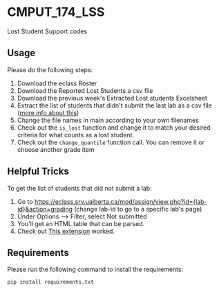 # CMPUT_174_LSS
Lost Student Support codes

## Usage

Please do the following steps:

1. Download the eclass Roster
2. Download the Reported Lost Students a csv file
3. Download the previous week's Extracted Lost students Excelsheet
4. Extract the list of students that didn't submit the last lab as a csv file ([more info about this](#helpful-tricks))
5. Change the file names in main according to your own filenames 
6. Check out the `is_lost` function and change it to match your desired criteria for what counts as a lost student.
7. Check out the `change_quantile` function call. You can remove it or choose another grade item 

## Helpful Tricks

To get the list of students that did not submit a lab:

1. Go to https://eclass.srv.ualberta.ca/mod/assign/view.php?id={lab-id}&action=grading (change lab-id to go to a specific lab's page)
2. Under Options --> Filter, select Not submitted
3. You'll get an HTML table that can be parsed. 
4. Check out [This extension](https://chrome.google.com/webstore/detail/table-capture/iebpjdmgckacbodjpijphcplhebcmeop) worked. 

## Requirements

Please run the following command to install the requirements:
```
pip install requirements.txt
```
